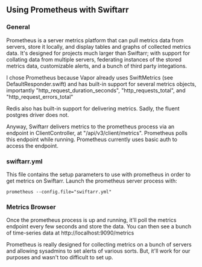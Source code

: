 ## Using Prometheus with Swiftarr

### General

Prometheus is a server metrics platform that can pull metrics data from servers, store it locally, and 
display tables and graphs of collected metrics data. It's designed for projects much larger than Swiftarr; 
with support for collating data from multiple servers, federating instances of the stored metrics data,
customizable alerts, and a bunch of third party integations. 

I chose Prometheus because Vapor already uses SwiftMetrics (see DefaultResponder.swift) and has built-in support
for several metrics objects, importantly "http_request_duration_seconds", "http_requests_total", and "http_request_errors_total"

Redis also has built-in support for delivering metrics. Sadly, the fluent postgres driver does not.

Anyway, Swiftarr delivers metrics to the prometheus process via an endpoint in ClientController, at "/api/v3/client/metrics".
Prometheus polls this endpoint while running. Prometheus currently uses basic auth to access the endpoint.

### swiftarr.yml

This file contains the setup parameters to use with prometheus in order to get metrics on Swiftarr. 
Launch the prometheus server process with:

`prometheus --config.file="swiftarr.yml"`

### Metrics Browser

Once the prometheus process is up and running, it'll poll the metrics endpoint every few seconds and store the data.
You can then see a bunch of time-series data at http://localhost:9090/metrics 

Prometheus is really designed for collecting metrics on a bunch of servers and allowing sysadmins to set alerts of 
various sorts. But, it'll work for our purposes and wasn't too difficult to set up.
